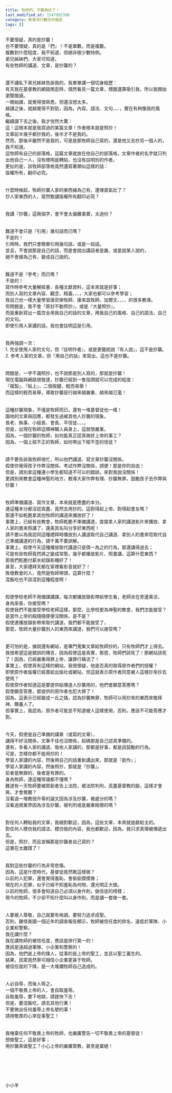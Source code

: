 ```yaml
---
title: 牧師們，不要再抄了！
last_modified_at: 1547992300
category: 教會流行觀念的偏差
tags: []
---
```


不要懷疑，真的是抄襲！<br>也不要懷疑，真的是『們』！不是單數，而是複數。<br>複數到什麼程度，我不知道，但絕非極少數特例。<br><!--more-->弟兄姊妹們，大家可知道，<br>有些牧師的講道、文章，是抄襲的？<br><br><br>還不講私下弟兄姊妹告訴我的，我單單講一個切身經歷：<br>有天我在基督教的網路閒逛時，偶然看見一篇文章，標題還算吸引我，所以我開始瀏覽閱讀。<br>一開始讀，就覺得很熟悉，但還沒想太多。<br>越讀之後，就越覺得不對勁，因為，內容、語法、文句、、、，實在有夠像我的風格。<br>繼續讀下去之後，我才恍然大驚：<br>這！這根本就是我寫過的某篇文章！作者根本就是照抄！<br>文章前半幾乎都抄我的，後半才不是我的。<br>然而，那後半雖然不是我的，可是是那牧師自己寫的，還是他又去抄另一個人的，我不知道。<br>這牧師有自己的部落格，這篇文章就放在他自己的部落格，文章作者的名字就只列出他自己一人，沒有標明是轉貼，也沒有註明別的作者。<br>更扯的是，該牧師部落格竟然還寫著類似這樣的話：<br>版權所有，翻印必究。<br><br><br>什麼時候起，牧師抄襲人家的東西據為己有，還理直氣壯了？<br>抄人家東西的人，竟然敢講版權所有翻印必究？<br><br><br>我講『抄襲』這兩個字，會不會太偏離事實，太過份？<br><br><br>難道不會只是『引用』幾句話而已嗎？<br>不是的！<br>引用時，我們只會簡單引用幾句話，或是一段話。<br>並且，不會說那是自己的話，而是會說出講話者是誰、或是說某人說的，<br>絕不會據為己有，變成自己說的。<br><br><br>難道不是『參考』而已嗎？<br>不是的！<br>寫作時參考大量解經書、各種文獻資料，這本來就是好事；<br>而別人寫的文章內容、觀念、精義、、、，大家也都可以參考學習；<br>我自己也一樣大量學習唐崇榮牧師、康來昌牧師、加爾文、、、、的很多教導。<br>但問題是，我不會『原封不動照抄』，或是『大量照抄』，<br>而是重新寫出一篇完全用我自己的話的文章，用我自己的風格、自己的語法、自己的文句。<br>即使引用人家講的話，我也會註明這是引用。<br><br><br>我再強調一次：<br>1.	完全使用人家的文句，但『註明作者』，或是更籠統說『有人說』，這不是抄襲。<br>2.	參考人家的文章，但『用自己的話』來寫出，這也不是抄襲。<br><br><br>問題是，一字不漏照抄，也不說那是別人寫的，那就是抄襲！<br>現在電腦與網路很發達，抄襲已經到一隻指頭就可以完成的程度：<br>『複製』、『貼上』，二個按鍵，輕而易舉！<br>而這樣的輕而易舉，導致抄襲惡行越來越嚴重、越來越氾濫！<br><br><br>這種抄襲現象，不僅是牧師而已，還有一堆基督徒也一樣！<br>園地的文章與回應，都發生過被其他人抄襲的現象。<br>長老、執事、小組長、會長、平信徒、、、。<br>但是，出現在牧師這類神職人員身上，這就很嚴重。<br>因為，一個抄襲的牧師，如何能真正認真做好上帝的事工？<br>因為，一個上樑不正的牧師，如何帶出下樑不歪的信徒？<br><br><br>請不要告訴我牧師很忙，所以他們講道、寫文章抄襲沒關係。<br>假使你覺得孩子作弊沒關係、考試作弊沒關係，請便！那是你的自由！<br>但是，請別拿這種連小學生都知道不可以的錯誤，來對我說沒關係！<br>更請別來教會這種神聖的地方，教導大家作弊有理、抄襲無罪，鼓勵孩子去作弊與抄襲！<br><br><br>牧師準備講道、寫作文章，本來就是應盡的本分。<br>連這種本分都沒認真盡，竟然去用抄的，這對得起上帝、對得起會友嗎？<br>那還不如乾脆拿其他牧師的講道來播放好了！<br>事實上，已經有些教會，牧師乾脆不準備講道，直接拿人家的講道影片來播放、拿人家的書來照講了，還美其名叫分享好東西呢！<br>請不要以為我認同這種禮拜時播放別人講道取代自己講道、拿別人的書來唸取代自己準備講道的行為，請千萬不要誤解。<br>事實上，假使今天這種播放取代講道只是偶一為之的行為，那還講得過去；<br>可是有些牧師竟然將之變成常態，幾乎都播放影片、照書講，這算什麼東西？<br>那我們乾脆付薪水給錄影機好了！<br>甚至，大家禮拜天都在家裡看影音就好了！<br>敗壞教會的人，竟然是牧師帶頭，這算什麼？<br>混飯吃也不該混到這種程度啊！<br><br><br>假使學校老師不用備課講課，每次都播放錄影帶給學生看，老師坐在旁邊乘涼，<br>身為家長，你接受嗎？<br>假使我們不能接受學校老師這樣，那麼，比學校更為神聖的教會，我們怎能接受？<br>是當作上帝的殿隨隨便便沒關係，是不是？<br>假使連播放錄影帶來取代講道，我們都不能接受了，<br>那麼，牧師大量抄襲別人的東西來講道，我們可以接受嗎？<br><br><br>更可怕的是，據說還有網站，是專門蒐集文章給牧師抄的，只有牧師們才上得去。<br>我很希望這是錯誤的傳言，因為假使這是真實，那麼，牧師們該死了！那網站該死了！因為，已經嚴重得罪上帝，讓罪行橫流了！<br>事實上，假使真有這樣的網站，我很懷疑，他是否真的取得原作者們的授權？<br>即使原作者版權已經賣給出版社或網站，但這就表示原作者同意被人這樣抄來抄去使用？<br>假使原作者知道這是要提供給傳道人抄襲用的，他們會願意答應嗎？<br>假使願意答應，那提供的原作者也犯大罪了！<br>因為，這表示已經變成一丘之貉，認為抄襲無罪，牧師可以用抄來的東西來敬拜神、餵養人了。<br>但事實上，我認為，原作者可能並不知道被人這樣使用，否則，應該不可能答應才對。<br><br><br>今天，假使是自己準備的講章（或寫的文章），<br>講得不好沒關係，文筆不佳也沒關係，起碼那是自己認真準備的。<br>還有，多看人家的講道、吸收人家講的，那都是好事，都是該鼓勵的行為。<br>可是，怎樣你都不能用抄的！<br>學習人家講的內容，然後用自己的話重新講出來，那就是『創作』；<br>學習人家講的內容，然後照抄，那就是『抄襲』。<br>前者是無罪的，後者是有罪的。<br>身為牧師，連這種常識都不懂嗎？<br>難道有一天牧師要被原創者告上法院，被法院判刑，丟盡基督教的臉，這樣才會爽，才會覺醒？<br>沒看過一堆教授升等的論文因為涉及抄襲，被處分的嗎？<br>沒看過商業界因為涉及抄襲，被判刑或是嚴重賠償的嗎？<br><br><br>對任何人轉貼我的文章，我絕對歡迎，因為，這些文章，本來就是獻給主的。<br>對任何人模仿我的語法、模仿我的內容，我也都歡迎，因為，我只求真理被傳遞出去。<br>但是，照抄，而且宣稱那是抄襲者自己寫的？<br>這實在太離譜了！<br><br><br>我對這些抄襲的行為非常悲傷。<br>因為，這是什麼時代，基督徒竟然敢這樣做？<br>以前的人犯罪，還會覺得羞恥，會偷偷摸摸做；<br>現在的人犯罪，似乎已經不知羞恥為何物，還光明正大做。<br>以前的牧師，很多會知道自己必須以身作則，做信徒的榜樣；<br>現今的牧師，不少卻不知什麼叫以身作則，而是講一套做一套。<br><br><br>人要被人尊敬，自己就要有格調，要努力追求成聖。<br>否則，難怪美國一個近年的調查報告顯示，牧師被信任度的排名，遠低於軍隊、小企業和警察。<br>我在講什麼？<br>我在講牧師的被信任度，應該是排行第一的！<br>應該是遠超過軍隊、小企業和警察的！<br>因為，他們是上帝的僕人，從事的是上帝的聖工，並且以聖工養生的。<br>結果，民眾竟然寧可相信小企業更甚于牧師。<br>被信任度的下降，是一大堆爛牧師自己造成的。<br><br><br>人必自辱，而後人辱之。<br>一個不敬畏上帝的人，會自取羞辱。<br>自取羞辱，要下地獄，請趕快下去！<br>但是，要混飯吃，請去其他行業！<br>不要做出任何羞辱上帝名號的事！<br>請用敬畏的心來從事聖工！<br><br><br>我唾棄任何不敬畏上帝的牧師，也嚴厲警告一切不敬畏上帝的基督徒！<br>想做聖工，這是好事；<br>用抄襲來做聖工？小心上帝的嚴厲管教，甚至是棄絕！<br><br><br><br><br><br><br>小小羊<br><br><br><br><br><br><br><br><br>
